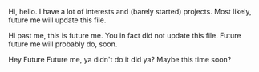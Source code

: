 Hi, hello. I have a lot of interests and (barely started) projects. Most likely, future me will update this file.

Hi past me, this is future me. You in fact did not update this file. Future future me will probably do, soon.

Hey Future Future me, ya didn't do it did ya? Maybe this time soon?
